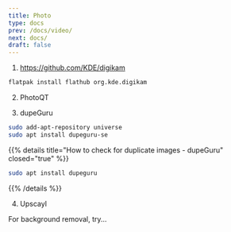 ```yaml
---
title: Photo
type: docs
prev: /docs/video/
next: docs/
draft: false
---
```




1. https://github.com/KDE/digikam

```sh
flatpak install flathub org.kde.digikam
```

2. PhotoQT


3. dupeGuru

```sh
sudo add-apt-repository universe
sudo apt install dupeguru-se
```

{{% details title="How to check for duplicate images - dupeGuru" closed="true" %}}

```sh
sudo apt install dupeguru
```

{{% /details %}} 

4. Upscayl

For background removal, try...